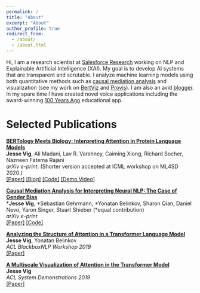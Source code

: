 ```yaml
---
permalink: /
title: "About"
excerpt: "About"
author_profile: true
redirect_from: 
  - /about/
  - /about.html
---
```

Hi, I am a research scientist at [Salesforce Research](https://einstein.ai/) working on NLP and Explainable Artificial Intelligence (XAI). My goal is to develop AI systems that are transparent and scrutable. I analyze machine learning models using both quantitative methods such as [causal mediation analysis](https://arxiv.org/pdf/2004.12265.pdf) and visualization (see my work on [BertViz](https://github.com/jessevig/bertviz) and [Provis](https://blog.einstein.ai/provis/)). I am also an avid [blogger](https://medium.com/@JesseVig). In my spare time I have created novel voice applications including the award-winning [100 Years Ago](https://voicebot.ai/2017/12/11/voice-app-100-years-ago-wins-actions-google-developer-challenge/) educational app.

# Selected Publications

**[BERTology Meets Biology: Interpreting Attention in Protein Language Models](https://arxiv.org/abs/2006.15222)**  <br>
**Jesse Vig**, Ali Madani, Lav R. Varshney, Caiming Xiong, Richard Socher, Nazneen Fatema Rajani<br>
_arXiv e-print_. (Shorter version accepted at ICML workshop on ML4SD 2020.)<br>
[[Paper]](https://arxiv.org/pdf/2006.15222.pdf)  [[Blog]](https://blog.einstein.ai/provis/)  [[Code]](https://github.com/salesforce/provis)  [[Demo Video]](https://vimeo.com/434882244)

**[Causal Mediation Analysis for Interpreting Neural NLP: The Case of Gender Bias](https://arxiv.org/abs/2006.15222)**  <br>
***Jesse Vig**, *Sebastian Gehrmann, *Yonatan Belinkov, Sharon Qian, Daniel Nevo, Yaron Singer, Stuart Shieber (\*equal contribution) <br>
_arXiv e-print_ <br>
[[Paper]](https://arxiv.org/pdf/2004.12265.pdf)  [[Code]](https://github.com/sebastianGehrmann/CausalMediationAnalysis)

**[Analyzing the Structure of Attention in a Transformer Language Model](https://www.aclweb.org/anthology/W19-4808.pdf)**  <br>
**Jesse Vig**, Yonatan Belinkov<br>
_ACL BlackboxNLP Workshop 2019_<br>
[[Paper]](https://www.aclweb.org/anthology/W19-4808.pdf)

**[A Multiscale Visualization of Attention in the Transformer Model](https://www.aclweb.org/anthology/P19-3.pdf#page=51)**  <br>
**Jesse Vig**<br>
_ACL System Demonstrations 2019_<br>
[[Paper]](https://www.aclweb.org/anthology/P19-3.pdf#page=51)
